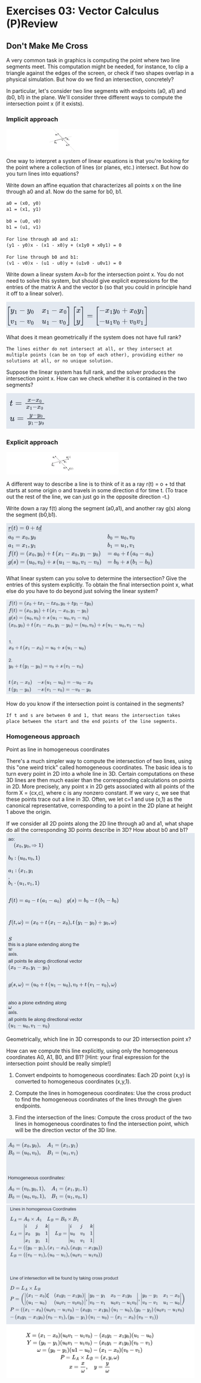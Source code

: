# Exercises 03: Vector Calculus (P)Review

## Don't Make Me Cross
A very common task in graphics is computing the point where two line segments meet. This computation might be needed, for instance, to clip a triangle against the edges of the screen, or check if two shapes overlap in a physical simulation. But how do we find an intersection, concretely?

In particular, let's consider two line segments with endpoints (a0, a1) and (b0, b1) in the plane. We'll consider three different ways to compute the intersection point x (if it exists).

### Implicit approach

![alt text](image.png)

One way to interpret a system of linear equations is that you're looking for the point where a collection of lines (or planes, etc.) intersect. But how do you turn lines into equations?

Write down an affine equation that characterizes all points x on the line through a0 and a1. Now do the same for b0, b1.

    a0 = (x0, y0)
    a1 = (x1, y1)

    b0 = (u0, v0)
    b1 = (u1, v1)

    For line through a0 and a1:
    (y1 - y0)x - (x1 - x0)y + (x1y0 + x0y1) = 0

    For line through b0 and b1:
    (v1 - v0)x - (u1 - u0)y + (u1v0 - u0v1) = 0

    

Write down a linear system Ax=b for the intersection point x. You do not need to solve this system, but should give explicit expressions for the entries of the matrix A and the vector b (so that you could in principle hand it off to a linear solver).

![alt text](image-1.png)

What does it mean geometrically if the system does not have full rank?

    The lines either do not intersect at all, or they intersect at multiple points (can be on top of each other), providing either no solutions at all, or no unique solution.

Suppose the linear system has full rank, and the solver produces the intersection point x. How can we check whether it is contained in the two segments?

![alt text](image-2.png)

### Explicit approach

![alt text](image-3.png)

A different way to describe a line is to think of it as a ray r(t) = o + td that starts at some origin o and travels in some direction d for time t. (To trace out the rest of the line, we can just go in the opposite direction -t.)

Write down a ray f(t) along the segment (a0,a1), and another ray g(s) along the segment (b0,b1).

![alt text](image-4.png)

What linear system can you solve to determine the intersection? Give the entries of this system explicitly. To obtain the final intersection point x, what else do you have to do beyond just solving the linear system?

![alt text](image-5.png)

How do you know if the intersection point is contained in the segments?

    If t and s are between 0 and 1, that means the intersection takes place between the start and the end points of the line segments.

### Homogeneous approach
Point as line in homogeneous coordinates

There's a much simpler way to compute the intersection of two lines, using this "one weird trick" called homogeneous coordinates. The basic idea is to turn every point in 2D into a whole line in 3D. Certain computations on these 3D lines are then much easier than the corresponding calculations on points in 2D. More precisely, any point x in 2D gets associated with all points of the form X = (cx,c), where c is any nonzero constant. If we vary c, we see that these points trace out a line in 3D. Often, we let c=1 and use (x,1) as the canonical representative, corresponding to a point in the 2D plane at height 1 above the origin.

If we consider all 2D points along the 2D line through a0 and a1, what shape do all the corresponding 3D points describe in 3D? How about b0 and b1?
![alt text](image-6.png)

Geometrically, which line in 3D corresponds to our 2D intersection point x?

How can we compute this line explicitly, using only the homogeneous coordinates A0, A1, B0, and B1? [Hint: your final expression for the intersection point should be really simple!]

1. Convert endpoints to homogeneous coordinates: Each 2D point (x,y) is converted to homogeneous coordinates (x,y,1).

2. Compute the lines in homogeneous coordinates: Use the cross product to find the homogeneous coordinates of the lines through the given endpoints.

3. Find the intersection of the lines: Compute the cross product of the two lines in homogeneous coordinates to find the intersection point, which will be the direction vector of the 3D line.

![alt text](image-7.png)
![alt text](image-8.png)
![alt text](image-9.png)
​
